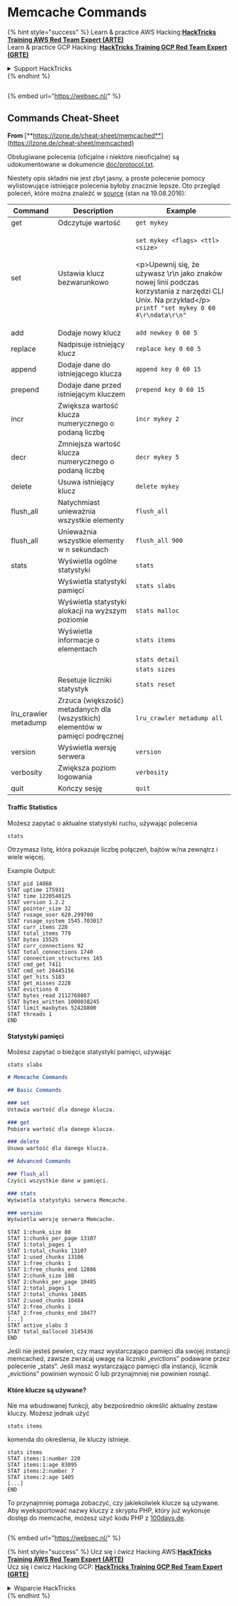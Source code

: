 # Memcache Commands

{% hint style="success" %}
Learn & practice AWS Hacking:<img src="/.gitbook/assets/arte.png" alt="" data-size="line">[**HackTricks Training AWS Red Team Expert (ARTE)**](https://training.hacktricks.xyz/courses/arte)<img src="/.gitbook/assets/arte.png" alt="" data-size="line">\
Learn & practice GCP Hacking: <img src="/.gitbook/assets/grte.png" alt="" data-size="line">[**HackTricks Training GCP Red Team Expert (GRTE)**<img src="/.gitbook/assets/grte.png" alt="" data-size="line">](https://training.hacktricks.xyz/courses/grte)

<details>

<summary>Support HackTricks</summary>

* Check the [**subscription plans**](https://github.com/sponsors/carlospolop)!
* **Join the** 💬 [**Discord group**](https://discord.gg/hRep4RUj7f) or the [**telegram group**](https://t.me/peass) or **follow** us on **Twitter** 🐦 [**@hacktricks\_live**](https://twitter.com/hacktricks\_live)**.**
* **Share hacking tricks by submitting PRs to the** [**HackTricks**](https://github.com/carlospolop/hacktricks) and [**HackTricks Cloud**](https://github.com/carlospolop/hacktricks-cloud) github repos.

</details>
{% endhint %}

<figure><img src="https://pentest.eu/RENDER_WebSec_10fps_21sec_9MB_29042024.gif" alt=""><figcaption></figcaption></figure>

{% embed url="https://websec.nl/" %}


## Commands Cheat-Sheet

**From** [**https://lzone.de/cheat-sheet/memcached**](https://lzone.de/cheat-sheet/memcached)

Obsługiwane polecenia (oficjalne i niektóre nieoficjalne) są udokumentowane w dokumencie [doc/protocol.txt](https://github.com/memcached/memcached/blob/master/doc/protocol.txt).

Niestety opis składni nie jest zbyt jasny, a proste polecenie pomocy wylistowujące istniejące polecenia byłoby znacznie lepsze. Oto przegląd poleceń, które można znaleźć w [source](https://github.com/memcached/memcached) (stan na 19.08.2016):

| Command               | Description                                                     | Example                                                                                                                                                                                                                                     |
| --------------------- | --------------------------------------------------------------- | ------------------------------------------------------------------------------------------------------------------------------------------------------------------------------------------------------------------------------------------- |
| get                   | Odczytuje wartość                                              | `get mykey`                                                                                                                                                                                                                                 |
| set                   | Ustawia klucz bezwarunkowo                                     | <p><code>set mykey &#x3C;flags> &#x3C;ttl> &#x3C;size></code><br><br>&#x3C;p>Upewnij się, że używasz \r\n jako znaków nowej linii podczas korzystania z narzędzi CLI Unix. Na przykład&#x3C;/p> <code>printf "set mykey 0 60 4\r\ndata\r\n" | nc localhost 11211</code></p> |
| add                   | Dodaje nowy klucz                                             | `add newkey 0 60 5`                                                                                                                                                                                                                         |
| replace               | Nadpisuje istniejący klucz                                    | `replace key 0 60 5`                                                                                                                                                                                                                        |
| append                | Dodaje dane do istniejącego klucza                            | `append key 0 60 15`                                                                                                                                                                                                                        |
| prepend               | Dodaje dane przed istniejącym kluczem                         | `prepend key 0 60 15`                                                                                                                                                                                                                       |
| incr                  | Zwiększa wartość klucza numerycznego o podaną liczbę         | `incr mykey 2`                                                                                                                                                                                                                              |
| decr                  | Zmniejsza wartość klucza numerycznego o podaną liczbę         | `decr mykey 5`                                                                                                                                                                                                                              |
| delete                | Usuwa istniejący klucz                                        | `delete mykey`                                                                                                                                                                                                                              |
| flush\_all            | Natychmiast unieważnia wszystkie elementy                     | `flush_all`                                                                                                                                                                                                                                 |
| flush\_all            | Unieważnia wszystkie elementy w n sekundach                  | `flush_all 900`                                                                                                                                                                                                                             |
| stats                 | Wyświetla ogólne statystyki                                   | `stats`                                                                                                                                                                                                                                     |
|                       | Wyświetla statystyki pamięci                                   | `stats slabs`                                                                                                                                                                                                                               |
|                       | Wyświetla statystyki alokacji na wyższym poziomie            | `stats malloc`                                                                                                                                                                                                                              |
|                       | Wyświetla informacje o elementach                              | `stats items`                                                                                                                                                                                                                               |
|                       |                                                                 | `stats detail`                                                                                                                                                                                                                              |
|                       |                                                                 | `stats sizes`                                                                                                                                                                                                                               |
|                       | Resetuje liczniki statystyk                                   | `stats reset`                                                                                                                                                                                                                               |
| lru\_crawler metadump | Zrzuca (większość) metadanych dla (wszystkich) elementów w pamięci podręcznej | `lru_crawler metadump all`                                                                                                                                                                                                                  |
| version               | Wyświetla wersję serwera                                      | `version`                                                                                                                                                                                                                                   |
| verbosity             | Zwiększa poziom logowania                                      | `verbosity`                                                                                                                                                                                                                                 |
| quit                  | Kończy sesję                                                 | `quit`                                                                                                                                                                                                                                      |

#### Traffic Statistics <a href="#traffic-statistics" id="traffic-statistics"></a>

Możesz zapytać o aktualne statystyki ruchu, używając polecenia
```
stats
```
Otrzymasz listę, która pokazuje liczbę połączeń, bajtów w/na zewnątrz i wiele więcej.

Example Output:
```
STAT pid 14868
STAT uptime 175931
STAT time 1220540125
STAT version 1.2.2
STAT pointer_size 32
STAT rusage_user 620.299700
STAT rusage_system 1545.703017
STAT curr_items 228
STAT total_items 779
STAT bytes 15525
STAT curr_connections 92
STAT total_connections 1740
STAT connection_structures 165
STAT cmd_get 7411
STAT cmd_set 28445156
STAT get_hits 5183
STAT get_misses 2228
STAT evictions 0
STAT bytes_read 2112768087
STAT bytes_written 1000038245
STAT limit_maxbytes 52428800
STAT threads 1
END
```
#### Statystyki pamięci <a href="#memory-statistics" id="memory-statistics"></a>

Możesz zapytać o bieżące statystyki pamięci, używając
```
stats slabs
```
```markdown
# Memcache Commands

## Basic Commands

### set
Ustawia wartość dla danego klucza.

### get
Pobiera wartość dla danego klucza.

### delete
Usuwa wartość dla danego klucza.

## Advanced Commands

### flush_all
Czyści wszystkie dane w pamięci.

### stats
Wyświetla statystyki serwera Memcache.

### version
Wyświetla wersję serwera Memcache.
```
```
STAT 1:chunk_size 80
STAT 1:chunks_per_page 13107
STAT 1:total_pages 1
STAT 1:total_chunks 13107
STAT 1:used_chunks 13106
STAT 1:free_chunks 1
STAT 1:free_chunks_end 12886
STAT 2:chunk_size 100
STAT 2:chunks_per_page 10485
STAT 2:total_pages 1
STAT 2:total_chunks 10485
STAT 2:used_chunks 10484
STAT 2:free_chunks 1
STAT 2:free_chunks_end 10477
[...]
STAT active_slabs 3
STAT total_malloced 3145436
END
```
Jeśli nie jesteś pewien, czy masz wystarczająco pamięci dla swojej instancji memcached, zawsze zwracaj uwagę na liczniki „evictions” podawane przez polecenie „stats”. Jeśli masz wystarczająco pamięci dla instancji, licznik „evictions” powinien wynosić 0 lub przynajmniej nie powinien rosnąć.

#### Które klucze są używane? <a href="#which-keys-are-used" id="which-keys-are-used"></a>

Nie ma wbudowanej funkcji, aby bezpośrednio określić aktualny zestaw kluczy. Możesz jednak użyć
```
stats items
```
komenda do określenia, ile kluczy istnieje.
```
stats items
STAT items:1:number 220
STAT items:1:age 83095
STAT items:2:number 7
STAT items:2:age 1405
[...]
END
```
To przynajmniej pomaga zobaczyć, czy jakiekolwiek klucze są używane. Aby wyeksportować nazwy kluczy z skryptu PHP, który już wykonuje dostęp do memcache, możesz użyć kodu PHP z [100days.de](http://100days.de/serendipity/archives/55-Dumping-MemcacheD-Content-Keys-with-PHP.html).

<figure><img src="https://pentest.eu/RENDER_WebSec_10fps_21sec_9MB_29042024.gif" alt=""><figcaption></figcaption></figure>

{% embed url="https://websec.nl/" %}

{% hint style="success" %}
Ucz się i ćwicz Hacking AWS:<img src="/.gitbook/assets/arte.png" alt="" data-size="line">[**HackTricks Training AWS Red Team Expert (ARTE)**](https://training.hacktricks.xyz/courses/arte)<img src="/.gitbook/assets/arte.png" alt="" data-size="line">\
Ucz się i ćwicz Hacking GCP: <img src="/.gitbook/assets/grte.png" alt="" data-size="line">[**HackTricks Training GCP Red Team Expert (GRTE)**<img src="/.gitbook/assets/grte.png" alt="" data-size="line">](https://training.hacktricks.xyz/courses/grte)

<details>

<summary>Wsparcie HackTricks</summary>

* Sprawdź [**plany subskrypcyjne**](https://github.com/sponsors/carlospolop)!
* **Dołącz do** 💬 [**grupy Discord**](https://discord.gg/hRep4RUj7f) lub [**grupy telegramowej**](https://t.me/peass) lub **śledź** nas na **Twitterze** 🐦 [**@hacktricks\_live**](https://twitter.com/hacktricks\_live)**.**
* **Dziel się sztuczkami hackingowymi, przesyłając PR-y do** [**HackTricks**](https://github.com/carlospolop/hacktricks) i [**HackTricks Cloud**](https://github.com/carlospolop/hacktricks-cloud) repozytoriów github.

</details>
{% endhint %}
